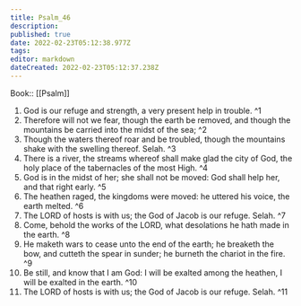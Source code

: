 ```yaml
---
title: Psalm_46
description: 
published: true
date: 2022-02-23T05:12:38.977Z
tags: 
editor: markdown
dateCreated: 2022-02-23T05:12:37.238Z
---
```


 Book:: [[Psalm]]
 1. God is our refuge and strength, a very present help in trouble. ^1
 2. Therefore will not we fear, though the earth be removed, and though the mountains be carried into the midst of the sea; ^2
 3. Though the waters thereof roar and be troubled, though the mountains shake with the swelling thereof. Selah. ^3
 4. There is a river, the streams whereof shall make glad the city of God, the holy place of the tabernacles of the most High. ^4
 5. God is in the midst of her; she shall not be moved: God shall help her, and that right early. ^5
 6. The heathen raged, the kingdoms were moved: he uttered his voice, the earth melted. ^6
 7. The LORD of hosts is with us; the God of Jacob is our refuge. Selah. ^7
 8. Come, behold the works of the LORD, what desolations he hath made in the earth. ^8
 9. He maketh wars to cease unto the end of the earth; he breaketh the bow, and cutteth the spear in sunder; he burneth the chariot in the fire. ^9
 10. Be still, and know that I am God: I will be exalted among the heathen, I will be exalted in the earth. ^10
 11. The LORD of hosts is with us; the God of Jacob is our refuge. Selah. ^11
